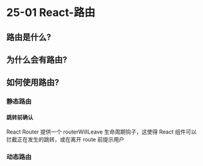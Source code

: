# 25-01 React-路由

## 路由是什么?

## 为什么会有路由? 

## 如何使用路由?

### 静态路由

#### 跳转前确认

React Router 提供一个 routerWillLeave 生命周期钩子，这使得 React 组件可以拦截正在发生的跳转，或在离开 route 前提示用户





### 动态路由

